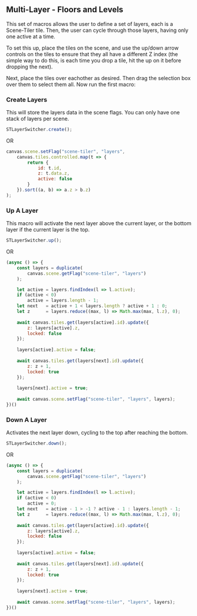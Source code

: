 ## Multi-Layer - Floors and Levels
This set of macros allows the user to define a set of layers, each is a Scene-Tiler tile. Then, the user can cycle through those layers, having only one active at a time.

To set this up, place the tiles on the scene, and use the up/down arrow controls on the tiles to ensure that they all have a different Z index (the simple way to do this, is each time you drop a tile, hit the up on it before dropping the next).

Next, place the tiles over eachother as desired. Then drag the selection box over them to select them all. Now run the first macro:

### Create Layers
This will store the layers data in the scene flags. You can only have one stack of layers per scene.

```js
STLayerSwitcher.create();
```

OR

```js
canvas.scene.setFlag("scene-tiler", "layers", 
	canvas.tiles.controlled.map(t => {
		return { 
			id: t.id,
			z: t.data.z,
			active: false
		}
	}).sort((a, b) => a.z > b.z) 
);
```

### Up A Layer
This macro will activate the next layer above the current layer, or the bottom layer if the current layer is the top.

```js
STLayerSwitcher.up();
```

OR

```js
(async () => {
	const layers = duplicate(
		canvas.scene.getFlag("scene-tiler", "layers")
	);

	let active = layers.findIndex(l => l.active);
	if (active < 0) 
		active = layers.length - 1;
	let next   = active + 1 < layers.length ? active + 1 : 0;
	let z      = layers.reduce((max, l) => Math.max(max, l.z), 0);
	
	await canvas.tiles.get(layers[active].id).update({
		z: layers[active].z,
		locked: false
	});
	
	layers[active].active = false;
	
	await canvas.tiles.get(layers[next].id).update({
		z: z + 1,
		locked: true
	});
	
	layers[next].active = true;
	
	await canvas.scene.setFlag("scene-tiler", "layers", layers);
})()
```

### Down A Layer
Activates the next layer down, cycling to the top after reaching the bottom.

```js
STLayerSwitcher.down();
```

OR

```js
(async () => {
	const layers = duplicate(
		canvas.scene.getFlag("scene-tiler", "layers")
	);

	let active = layers.findIndex(l => l.active);
	if (active < 0) 
		active = 0;
	let next   = active - 1 > -1 ? active - 1 : layers.length - 1;
	let z      = layers.reduce((max, l) => Math.max(max, l.z), 0);
	
	await canvas.tiles.get(layers[active].id).update({
		z: layers[active].z,
		locked: false
	});
	
	layers[active].active = false;
	
	await canvas.tiles.get(layers[next].id).update({
		z: z + 1,
		locked: true
	});
	
	layers[next].active = true;
	
	await canvas.scene.setFlag("scene-tiler", "layers", layers);
})()
```